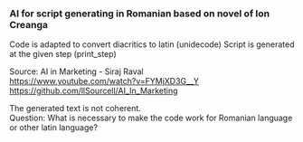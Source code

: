 ### AI for script generating in Romanian based on novel of Ion Creanga
Code is adapted to convert diacritics to latin (unidecode)
Script is generated at the given step (print_step)

Source:
AI in Marketing - Siraj Raval  
https://www.youtube.com/watch?v=FYMjXD3G__Y  
https://github.com/llSourcell/AI_In_Marketing  

The generated text is not coherent.  
Question: What is necessary to make the code work for Romanian language or other latin language?
